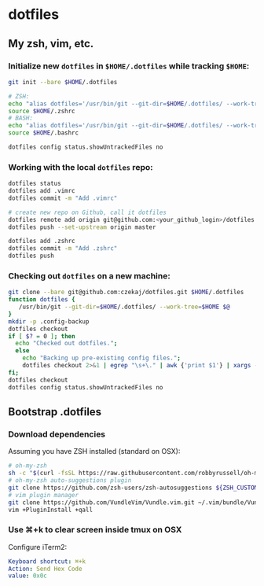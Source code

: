 # dotfiles
My zsh, vim, etc.
---

### Initialize new `dotfiles` in `$HOME/.dotfiles` while tracking `$HOME`:

```bash
git init --bare $HOME/.dotfiles

# ZSH:
echo "alias dotfiles='/usr/bin/git --git-dir=$HOME/.dotfiles/ --work-tree=$HOME'" >> $HOME/.zshrc
source $HOME/.zshrc
# BASH:
echo "alias dotfiles='/usr/bin/git --git-dir=$HOME/.dotfiles/ --work-tree=$HOME'" >> $HOME/.bashrc
source $HOME/.bashrc

dotfiles config status.showUntrackedFiles no
```

### Working with the local `dotfiles` repo:

```bash
dotfiles status     
dotfiles add .vimrc
dotfiles commit -m "Add .vimrc"

# create new repo on Github, call it dotfiles
dotfiles remote add origin git@github.com:<your_github_login>/dotfiles.git
dotfiles push --set-upstream origin master

dotfiles add .zshrc
dotfiles commit -m "Add .zshrc"
dotfiles push
```

### Checking out `dotfiles` on a new machine:

```bash
git clone --bare git@github.com:czekaj/dotfiles.git $HOME/.dotfiles
function dotfiles {
   /usr/bin/git --git-dir=$HOME/.dotfiles/ --work-tree=$HOME $@
}
mkdir -p .config-backup
dotfiles checkout
if [ $? = 0 ]; then
  echo "Checked out dotfiles.";
  else
    echo "Backing up pre-existing config files.";
    dotfiles checkout 2>&1 | egrep "\s+\." | awk {'print $1'} | xargs -I{} mv {} .config-backup/{}
fi;
dotfiles checkout
dotfiles config status.showUntrackedFiles no
```

## Bootstrap .dotfiles

### Download dependencies

Assuming you have ZSH installed (standard on OSX):

```bash
# oh-my-zsh
sh -c "$(curl -fsSL https://raw.githubusercontent.com/robbyrussell/oh-my-zsh/master/tools/install.sh)"
# oh-my-zsh auto-suggestions plugin
git clone https://github.com/zsh-users/zsh-autosuggestions ${ZSH_CUSTOM:-~/.oh-my-zsh/custom}/plugins/zsh-autosuggestions
# vim plugin manager
git clone https://github.com/VundleVim/Vundle.vim.git ~/.vim/bundle/Vundle.vim
vim +PluginInstall +qall
```

### Use ⌘+k to clear screen inside tmux on OSX

Configure iTerm2:

```yaml
Keyboard shortcut: ⌘+k
Action: Send Hex Code
value: 0x0c
```

